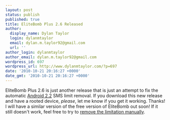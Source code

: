 ```yaml
---
layout: post
status: publish
published: true
title: EliteBomb Plus 2.6 Released
author:
  display_name: Dylan Taylor
  login: dylanmtaylor
  email: dylan.m.taylor92@gmail.com
  url: ''
author_login: dylanmtaylor
author_email: dylan.m.taylor92@gmail.com
wordpress_id: 697
wordpress_url: http://www.dylanmtaylor.com/?p=697
date: '2010-10-21 20:16:27 +0000'
date_gmt: '2010-10-21 20:16:27 +0000'
---
```

<p>EliteBomb Plus 2.6 is just another release that is just an attempt to fix the automatic <a class="zem_slink" title="Android" rel="homepage" href="http://code.google.com/android/">Android 2.2</a> SMS limit removal. If you download this new release and have a rooted device, <em>please</em>, let me know if you get it working. Thanks! I will have a similar version of the free version of EliteBomb out soon! If it still doesn't work, feel free to try to <a href="/pages/blog/2010/10/19/closer-to-a-proper-froyo-limit-removal-fix/">remove the limitation manually</a>.</p>
